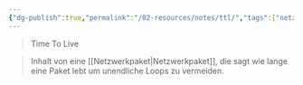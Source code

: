 ```yaml
---
{"dg-publish":true,"permalink":"/02-resources/notes/ttl/","tags":["netzwerk/paket"],"updated":"2024-07-17T15:43:24.620+02:00"}
---
```


> Time To Live

> Inhalt von eine [[Netzwerkpaket\|Netzwerkpaket]], die sagt wie lange eine Paket lebt um unendliche Loops zu vermeiden.
